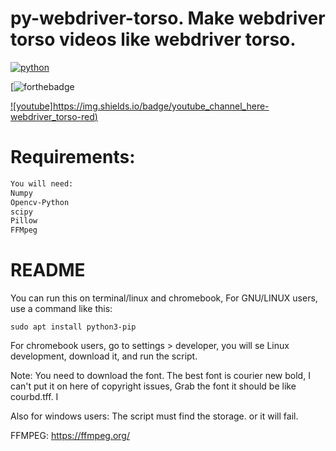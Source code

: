 # py-webdriver-torso. Make webdriver torso videos like webdriver torso.
[![python](https://img.shields.io/badge/python-v3.8.3-green?style=for-the-badge)](https://www.python.org/downloads/release/python-383/)

[![forthebadge](https://forthebadge.com/images/badges/made-with-python.svg)

[![youtube]https://img.shields.io/badge/youtube_channel_here-webdriver_torso-red)](https://www.youtube.com/channel/UCsLiV4WJfkTEHH0b9PmRklw)

# Requirements:
```requirements.txt
You will need:
Numpy
Opencv-Python
scipy
Pillow
FFMpeg

```
# README
You can run this on terminal/linux and chromebook, For GNU/LINUX users, use a command like this:
```command
sudo apt install python3-pip

```

For chromebook users, go to settings > developer, you will se Linux development, download it, and run the script.

Note:
You need to download the font. The best font is courier new bold, I can't put it on here of copyright issues, Grab the font it should be like courbd.tff. I

Also for windows users:
The script must find the storage. or it will fail.

FFMPEG: https://ffmpeg.org/
